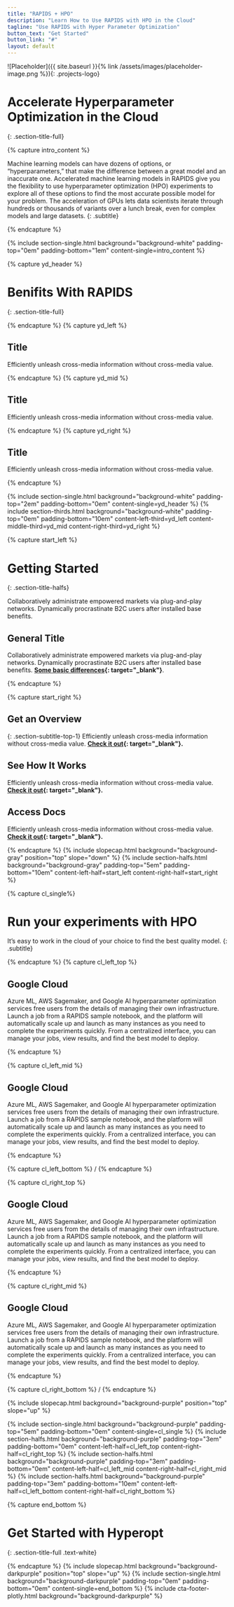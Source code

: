 ```yaml
---
title: "RAPIDS + HPO"
description: "Learn How to Use RAPIDS with HPO in the Cloud"
tagline: "Use RAPIDS with Hyper Parameter Optimization"
button_text: "Get Started"
button_link: "#"
layout: default
---
```


![Placeholder]({{ site.baseurl }}{% link /assets/images/placeholder-image.png %}){: .projects-logo}


# Accelerate Hyperparameter Optimization in the Cloud
{: .section-title-full}

{% capture intro_content %}

Machine learning models can have dozens of options, or “hyperparameters,” that make the difference between a great model and an inaccurate one. Accelerated machine learning models in RAPIDS give you the flexibility to use hyperparameter optimization (HPO) experiments to explore all of these options to find the most accurate possible model for your problem. The acceleration of GPUs lets data scientists iterate through hundreds or thousands of variants over a lunch break, even for complex models and large datasets.
{: .subtitle}

{% endcapture %}

{% include section-single.html
    background="background-white" 
    padding-top="0em" padding-bottom="1em" 
    content-single=intro_content
%}


{% capture yd_header %}
# Benifits With RAPIDS
{: .section-title-full}

{% endcapture %}
{% capture yd_left %}
## <i class="fas fa-expand-arrows-alt"></i> Title
Efficiently unleash cross-media information without cross-media value.

{% endcapture %}
{% capture yd_mid %}
## <i class="far fa-hand-rock"></i> Title
Efficiently unleash cross-media information without cross-media value.

{% endcapture %}
{% capture yd_right %}
## <i class="far fa-check-square"></i> Title
Efficiently unleash cross-media information without cross-media value.

{% endcapture %}

{% include section-single.html
    background="background-white" 
    padding-top="2em" padding-bottom="0em" 
    content-single=yd_header
%}
{% include section-thirds.html 
    background="background-white" 
    padding-top="0em" padding-bottom="10em" 
    content-left-third=yd_left
    content-middle-third=yd_mid
    content-right-third=yd_right
%}



{% capture start_left %}
# Getting Started
{: .section-title-halfs}

Collaboratively administrate empowered markets via plug-and-play networks. Dynamically procrastinate B2C users after installed base benefits. 

## <i class="far fa-star"></i> General Title
Collaboratively administrate empowered markets via plug-and-play networks. Dynamically procrastinate B2C users after installed base benefits.  **[Some basic differences](#){: target="_blank"}**.

{% endcapture %}

{% capture start_right %}
## <i class="fas fa-file-code"></i> Get an Overview
{: .section-subtitle-top-1}
Efficiently unleash cross-media information without cross-media value. **[Check it out](#){: target="_blank"}.**

## <i class="fab fa-youtube"></i> See How It Works
Efficiently unleash cross-media information without cross-media value. **[Check it out](#){: target="_blank"}.**

## <i class="far fa-file-code"></i> Access Docs 
Efficiently unleash cross-media information without cross-media value. **[Check it out](#){: target="_blank"}.**

{% endcapture %}
{% include slopecap.html 
    background="background-gray" 
    position="top" 
    slope="down" 
%}
{% include section-halfs.html 
    background="background-gray" 
    padding-top="5em" padding-bottom="10em" 
    content-left-half=start_left 
    content-right-half=start_right 
%} 


{% capture cl_single%}
# Run your experiments with HPO 
It’s easy to work in the cloud of your choice to find the best quality model.
{: .subtitle}

{% endcapture %}
{% capture cl_left_top %}
## <i class="fab fa-google"></i> Google Cloud
Azure ML, AWS Sagemaker, and Google AI hyperparameter optimization services free users from the details of managing their own infrastructure. Launch a job from a RAPIDS sample notebook, and the platform will automatically scale up and launch as many instances as you need to complete the experiments quickly. From a centralized interface, you can manage your jobs, view results, and find the best model to deploy.

{% endcapture %}

{% capture cl_left_mid %}
## <i class="fab fa-google"></i> Google Cloud
Azure ML, AWS Sagemaker, and Google AI hyperparameter optimization services free users from the details of managing their own infrastructure. Launch a job from a RAPIDS sample notebook, and the platform will automatically scale up and launch as many instances as you need to complete the experiments quickly. From a centralized interface, you can manage your jobs, view results, and find the best model to deploy.

{% endcapture %}

{% capture cl_left_bottom %}
/
{% endcapture %}

{% capture cl_right_top %}
## <i class="fab fa-google"></i> Google Cloud
Azure ML, AWS Sagemaker, and Google AI hyperparameter optimization services free users from the details of managing their own infrastructure. Launch a job from a RAPIDS sample notebook, and the platform will automatically scale up and launch as many instances as you need to complete the experiments quickly. From a centralized interface, you can manage your jobs, view results, and find the best model to deploy.

{% endcapture %}

{% capture cl_right_mid %}
## <i class="fab fa-google"></i> Google Cloud
Azure ML, AWS Sagemaker, and Google AI hyperparameter optimization services free users from the details of managing their own infrastructure. Launch a job from a RAPIDS sample notebook, and the platform will automatically scale up and launch as many instances as you need to complete the experiments quickly. From a centralized interface, you can manage your jobs, view results, and find the best model to deploy.

{% endcapture %}

{% capture cl_right_bottom %}
/
{% endcapture %}

{% include slopecap.html 
    background="background-purple" 
    position="top" 
    slope="up" 
%}

{% include section-single.html
    background="background-purple" 
    padding-top="5em" padding-bottom="0em" 
    content-single=cl_single
%}
{% include section-halfs.html 
    background="background-purple" 
    padding-top="3em" padding-bottom="0em" 
    content-left-half=cl_left_top
    content-right-half=cl_right_top
%}
{% include section-halfs.html 
    background="background-purple" 
    padding-top="3em" padding-bottom="0em" 
    content-left-half=cl_left_mid
    content-right-half=cl_right_mid
%}
{% include section-halfs.html 
    background="background-purple" 
    padding-top="3em" padding-bottom="10em" 
    content-left-half=cl_left_bottom
    content-right-half=cl_right_bottom
%}

{% capture end_bottom %}
# Get Started with Hyperopt
{: .section-title-full .text-white}

{% endcapture %}
{% include slopecap.html 
    background="background-darkpurple" 
    position="top" 
    slope="up" 
%}
{% include section-single.html
    background="background-darkpurple" 
    padding-top="0em" padding-bottom="0em" 
    content-single=end_bottom
%}
{% include cta-footer-plotly.html 
   background="background-darkpurple" 
%}
